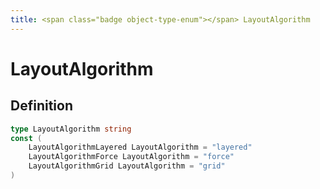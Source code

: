 ```yaml
---
title: <span class="badge object-type-enum"></span> LayoutAlgorithm
---
```

# <span class="badge object-type-enum"></span> LayoutAlgorithm

## Definition

```go
type LayoutAlgorithm string
const (
	LayoutAlgorithmLayered LayoutAlgorithm = "layered"
	LayoutAlgorithmForce LayoutAlgorithm = "force"
	LayoutAlgorithmGrid LayoutAlgorithm = "grid"
)

```
